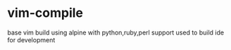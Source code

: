 # vim-compile
base vim build using alpine with python,ruby,perl support 
used to build ide for development
